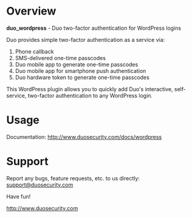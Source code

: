 # Overview

**duo_wordpress** - Duo two-factor authentication for WordPress logins

Duo provides simple two-factor authentication as a service via:

1.  Phone callback
2.  SMS-delivered one-time passcodes
3.  Duo mobile app to generate one-time passcodes
4.  Duo mobile app for smartphone push authentication
5.  Duo hardware token to generate one-time passcodes

This WordPress plugin allows you to quickly add Duo's interactive, self-service, two-factor authentication to any WordPress login.

# Usage

Documentation: <http://www.duosecurity.com/docs/wordpress>

# Support

Report any bugs, feature requests, etc. to us directly:
support@duosecurity.com

Have fun!

<http://www.duosecurity.com>
